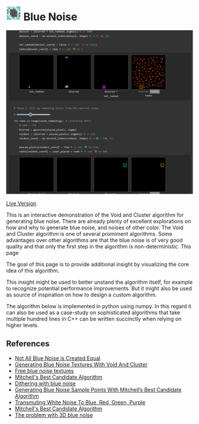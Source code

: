 # <img width="40" height="40" alt="Icon" src="./public/favicon.svg"> Blue Noise

![Preview Screenshot](./preview.png)

[Live Version](https://static.laszlokorte.de/blue-noise/)

This is an interactive demonstration of the Void and Cluster algorithm for generating blue noise. There are already plenty of excellent explorations on how and why to generate blue noise, and noises of other color. The Void and Cluster algorithm is one of several promiment algorithms. Some advantages over other algorithms are that the blue noise is of very good quality and that only the first step in the algorithm is non-deterministic.
This page

The goal of this page is to provide additional insight by visualizing the core idea of this algorithm.

This insight might be used to better unstand the algorithm itself, for example to recognize potential performance improvements. But it might also be used as source of inspiration on how to design a custom algorithm.

The algorithm below is implemented in python using numpy. In this regard it can also be used as a case-study on sophisticated algorithms that take multiple hundred lines in C++ can be written succinctly when relying on higher levels.


<h2>References</h2>

<ul>
	<li><a target="_blank" href="https://blog.demofox.org/2018/08/12/not-all-blue-noise-is-created-equal/">Not All Blue Noise is Created Equal</a></li>
	<li><a target="_blank" href="https://blog.demofox.org/2019/06/25/generating-blue-noise-textures-with-void-and-cluster/">Generating Blue Noise Textures With Void And Cluster</a></li>
	<li><a target="_blank" href="http://momentsingraphics.de/BlueNoise.html">Free blue noise textures</a></li>
	<li><a target="_blank" href="https://dl.acm.org/doi/10.1145/127719.122736">Mitchell's Best Candidate Algorithm</a></li>
	<li><a target="_blank" href="https://ieeexplore.ieee.org/document/3288/">Dithering with blue noise</a></li>
	<li><a target="_blank" href="https://blog.demofox.org/2017/10/20/generating-blue-noise-sample-points-with-mitchells-best-candidate-algorithm/">Generating Blue Noise Sample Points With Mitchell’s Best Candidate Algorithm</a></li>
	<li><a target="_blank" href="https://blog.demofox.org/2017/10/25/transmuting-white-noise-to-blue-red-green-purple/">Transmuting White Noise To Blue, Red, Green, Purple</a></li>
	<li><a target="_blank" href="https://observablehq.com/@bensimonds/mitchells-best-candidate-algorithm">Mitchell's Best Candidate Algorithm</a></li>
	<li><a target="_blank" href="http://momentsingraphics.de/3DBlueNoise.html">The problem with 3D blue noise</a></li>
</ul>